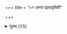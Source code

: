 +++
title = "०१ अभयं द्यावापृथिवी"

+++
<details><summary>मूलम् (VS)</summary>

अभ॑यं द्यावापृथिवी इ॒हास्तु॒ नोऽभ॑यं॒ सोमः॑ सवि॒ता नः॑ कृणोतु। अभ॑यं नोऽस्तू॒र्व१॒॑न्तरि॑क्षं सप्तऋषी॒णां च॑ ह॒विषाभ॑यं नो अस्तु ॥
</details>